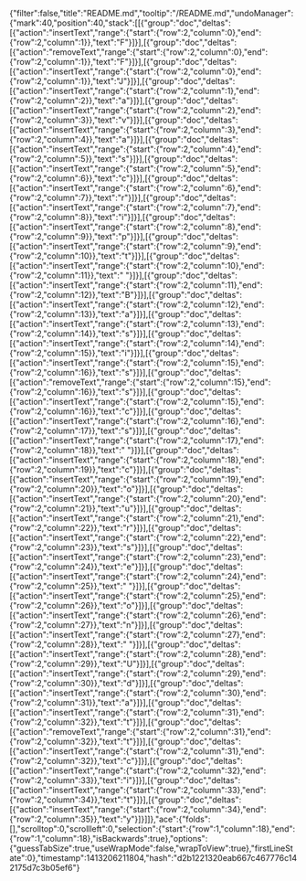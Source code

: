 {"filter":false,"title":"README.md","tooltip":"/README.md","undoManager":{"mark":40,"position":40,"stack":[[{"group":"doc","deltas":[{"action":"insertText","range":{"start":{"row":2,"column":0},"end":{"row":2,"column":1}},"text":"F"}]}],[{"group":"doc","deltas":[{"action":"removeText","range":{"start":{"row":2,"column":0},"end":{"row":2,"column":1}},"text":"F"}]}],[{"group":"doc","deltas":[{"action":"insertText","range":{"start":{"row":2,"column":0},"end":{"row":2,"column":1}},"text":"J"}]}],[{"group":"doc","deltas":[{"action":"insertText","range":{"start":{"row":2,"column":1},"end":{"row":2,"column":2}},"text":"a"}]}],[{"group":"doc","deltas":[{"action":"insertText","range":{"start":{"row":2,"column":2},"end":{"row":2,"column":3}},"text":"v"}]}],[{"group":"doc","deltas":[{"action":"insertText","range":{"start":{"row":2,"column":3},"end":{"row":2,"column":4}},"text":"a"}]}],[{"group":"doc","deltas":[{"action":"insertText","range":{"start":{"row":2,"column":4},"end":{"row":2,"column":5}},"text":"s"}]}],[{"group":"doc","deltas":[{"action":"insertText","range":{"start":{"row":2,"column":5},"end":{"row":2,"column":6}},"text":"c"}]}],[{"group":"doc","deltas":[{"action":"insertText","range":{"start":{"row":2,"column":6},"end":{"row":2,"column":7}},"text":"r"}]}],[{"group":"doc","deltas":[{"action":"insertText","range":{"start":{"row":2,"column":7},"end":{"row":2,"column":8}},"text":"i"}]}],[{"group":"doc","deltas":[{"action":"insertText","range":{"start":{"row":2,"column":8},"end":{"row":2,"column":9}},"text":"p"}]}],[{"group":"doc","deltas":[{"action":"insertText","range":{"start":{"row":2,"column":9},"end":{"row":2,"column":10}},"text":"t"}]}],[{"group":"doc","deltas":[{"action":"insertText","range":{"start":{"row":2,"column":10},"end":{"row":2,"column":11}},"text":" "}]}],[{"group":"doc","deltas":[{"action":"insertText","range":{"start":{"row":2,"column":11},"end":{"row":2,"column":12}},"text":"B"}]}],[{"group":"doc","deltas":[{"action":"insertText","range":{"start":{"row":2,"column":12},"end":{"row":2,"column":13}},"text":"a"}]}],[{"group":"doc","deltas":[{"action":"insertText","range":{"start":{"row":2,"column":13},"end":{"row":2,"column":14}},"text":"s"}]}],[{"group":"doc","deltas":[{"action":"insertText","range":{"start":{"row":2,"column":14},"end":{"row":2,"column":15}},"text":"i"}]}],[{"group":"doc","deltas":[{"action":"insertText","range":{"start":{"row":2,"column":15},"end":{"row":2,"column":16}},"text":"s"}]}],[{"group":"doc","deltas":[{"action":"removeText","range":{"start":{"row":2,"column":15},"end":{"row":2,"column":16}},"text":"s"}]}],[{"group":"doc","deltas":[{"action":"insertText","range":{"start":{"row":2,"column":15},"end":{"row":2,"column":16}},"text":"c"}]}],[{"group":"doc","deltas":[{"action":"insertText","range":{"start":{"row":2,"column":16},"end":{"row":2,"column":17}},"text":"s"}]}],[{"group":"doc","deltas":[{"action":"insertText","range":{"start":{"row":2,"column":17},"end":{"row":2,"column":18}},"text":" "}]}],[{"group":"doc","deltas":[{"action":"insertText","range":{"start":{"row":2,"column":18},"end":{"row":2,"column":19}},"text":"c"}]}],[{"group":"doc","deltas":[{"action":"insertText","range":{"start":{"row":2,"column":19},"end":{"row":2,"column":20}},"text":"o"}]}],[{"group":"doc","deltas":[{"action":"insertText","range":{"start":{"row":2,"column":20},"end":{"row":2,"column":21}},"text":"u"}]}],[{"group":"doc","deltas":[{"action":"insertText","range":{"start":{"row":2,"column":21},"end":{"row":2,"column":22}},"text":"r"}]}],[{"group":"doc","deltas":[{"action":"insertText","range":{"start":{"row":2,"column":22},"end":{"row":2,"column":23}},"text":"s"}]}],[{"group":"doc","deltas":[{"action":"insertText","range":{"start":{"row":2,"column":23},"end":{"row":2,"column":24}},"text":"e"}]}],[{"group":"doc","deltas":[{"action":"insertText","range":{"start":{"row":2,"column":24},"end":{"row":2,"column":25}},"text":" "}]}],[{"group":"doc","deltas":[{"action":"insertText","range":{"start":{"row":2,"column":25},"end":{"row":2,"column":26}},"text":"o"}]}],[{"group":"doc","deltas":[{"action":"insertText","range":{"start":{"row":2,"column":26},"end":{"row":2,"column":27}},"text":"n"}]}],[{"group":"doc","deltas":[{"action":"insertText","range":{"start":{"row":2,"column":27},"end":{"row":2,"column":28}},"text":" "}]}],[{"group":"doc","deltas":[{"action":"insertText","range":{"start":{"row":2,"column":28},"end":{"row":2,"column":29}},"text":"U"}]}],[{"group":"doc","deltas":[{"action":"insertText","range":{"start":{"row":2,"column":29},"end":{"row":2,"column":30}},"text":"d"}]}],[{"group":"doc","deltas":[{"action":"insertText","range":{"start":{"row":2,"column":30},"end":{"row":2,"column":31}},"text":"a"}]}],[{"group":"doc","deltas":[{"action":"insertText","range":{"start":{"row":2,"column":31},"end":{"row":2,"column":32}},"text":"t"}]}],[{"group":"doc","deltas":[{"action":"removeText","range":{"start":{"row":2,"column":31},"end":{"row":2,"column":32}},"text":"t"}]}],[{"group":"doc","deltas":[{"action":"insertText","range":{"start":{"row":2,"column":31},"end":{"row":2,"column":32}},"text":"c"}]}],[{"group":"doc","deltas":[{"action":"insertText","range":{"start":{"row":2,"column":32},"end":{"row":2,"column":33}},"text":"i"}]}],[{"group":"doc","deltas":[{"action":"insertText","range":{"start":{"row":2,"column":33},"end":{"row":2,"column":34}},"text":"t"}]}],[{"group":"doc","deltas":[{"action":"insertText","range":{"start":{"row":2,"column":34},"end":{"row":2,"column":35}},"text":"y"}]}]]},"ace":{"folds":[],"scrolltop":0,"scrollleft":0,"selection":{"start":{"row":1,"column":18},"end":{"row":1,"column":18},"isBackwards":true},"options":{"guessTabSize":true,"useWrapMode":false,"wrapToView":true},"firstLineState":0},"timestamp":1413206211804,"hash":"d2b1221320eab667c467776c142175d7c3b05ef6"}